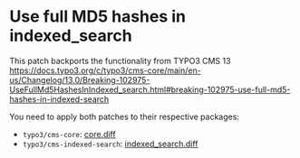 # Use full MD5 hashes in indexed_search

This patch backports the functionality from TYPO3 CMS 13
https://docs.typo3.org/c/typo3/cms-core/main/en-us/Changelog/13.0/Breaking-102975-UseFullMd5HashesInIndexed_search.html#breaking-102975-use-full-md5-hashes-in-indexed-search

You need to apply both patches to their respective packages:
* `typo3/cms-core`: [core.diff](core.diff)
* `typo3/cms-indexed-search`: [indexed_search.diff](indexed_search.diff)